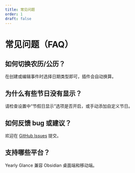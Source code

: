 ```yaml
---
title: 常见问题
order: 1
draft: false
---
```


# 常见问题（FAQ）

<!-- ## 插件如何导入/导出事件数据？

请参考“[导入导出](/obsidian-yearly-glance/advanced-usage/import-export)”章节，支持一键备份和恢复。 -->

## 如何切换农历/公历？

在创建或编辑事件时选择日期类型即可，插件会自动换算。

## 为什么有些节日没有显示？

请检查设置中“节假日显示”选项是否开启，或手动添加自定义节日。

## 如何反馈 bug 或建议？

欢迎在 [GitHub Issues](https://github.com/Moyf/yearly-glance/issues) 提交。

## 支持哪些平台？

Yearly Glance 兼容 Obsidian 桌面端和移动端。